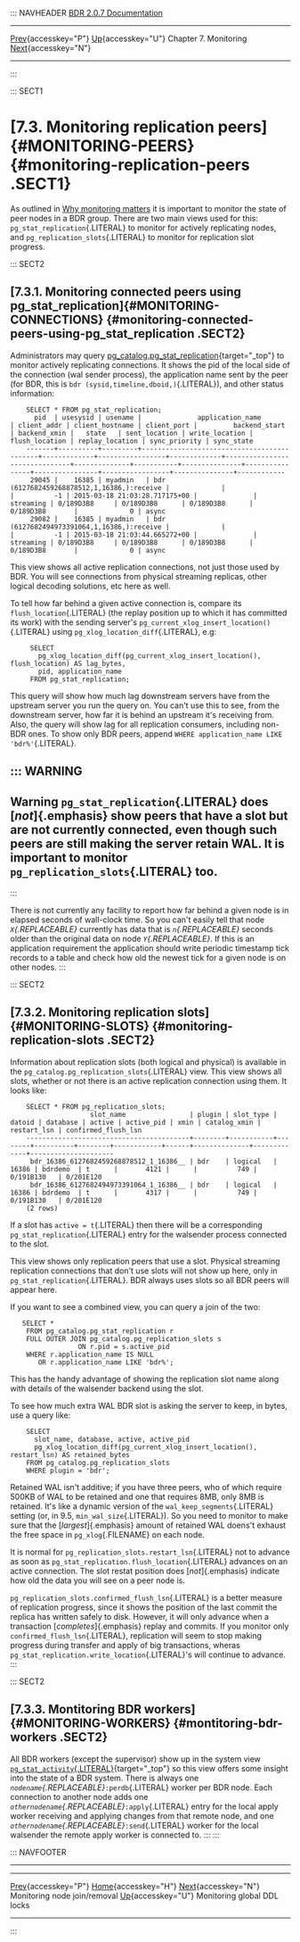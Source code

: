 ::: NAVHEADER
  [BDR 2.0.7 Documentation](index.md)
  ---------------------------------------------------------------------------------------- -------------------------------------- ----------------------- -------------------------------------------------------------------------------
  [Prev](monitoring-node-join-remove.md "Monitoring node join/removal"){accesskey="P"}   [Up](monitoring.md){accesskey="U"}    Chapter 7. Monitoring    [Next](monitoring-ddl-lock.md "Monitoring global DDL locks"){accesskey="N"}

------------------------------------------------------------------------
:::

::: SECT1
# [7.3. Monitoring replication peers]{#MONITORING-PEERS} {#monitoring-replication-peers .SECT1}

As outlined in [Why monitoring matters](monitoring-why.md) it is
important to monitor the state of peer nodes in a BDR group. There are
two main views used for this: `pg_stat_replication`{.LITERAL} to monitor
for actively replicating nodes, and `pg_replication_slots`{.LITERAL} to
monitor for replication slot progress.

::: SECT2
## [7.3.1. Monitoring connected peers using pg_stat_replication]{#MONITORING-CONNECTIONS} {#monitoring-connected-peers-using-pg_stat_replication .SECT2}

Administrators may query
[pg_catalog.pg_stat_replication](http://www.postgresql.org/docs/current/static/monitoring-stats.html#PG-STAT-REPLICATION-VIEW){target="_top"}
to monitor actively replicating connections. It shows the pid of the
local side of the connection (wal sender process), the application name
sent by the peer (for BDR, this is
`bdr (sysid,timeline,dboid,)`{.LITERAL}), and other status information:

``` PROGRAMLISTING
    SELECT * FROM pg_stat_replication;
      pid  | usesysid | usename |              application_name              | client_addr | client_hostname | client_port |         backend_start         | backend_xmin |   state   | sent_location | write_location | flush_location | replay_location | sync_priority | sync_state
    -------+----------+---------+--------------------------------------------+-------------+-----------------+-------------+-------------------------------+--------------+-----------+---------------+----------------+----------------+-----------------+---------------+------------
     29045 |    16385 | myadmin   | bdr (6127682459268878512,1,16386,):receive |             |                 |          -1 | 2015-03-18 21:03:28.717175+00 |              | streaming | 0/189D3B8     | 0/189D3B8      | 0/189D3B8      | 0/189D3B8       |             0 | async
     29082 |    16385 | myadmin   | bdr (6127682494973391064,1,16386,):receive |             |                 |          -1 | 2015-03-18 21:03:44.665272+00 |              | streaming | 0/189D3B8     | 0/189D3B8      | 0/189D3B8      | 0/189D3B8       |             0 | async

```

This view shows all active replication connections, not just those used
by BDR. You will see connections from physical streaming replicas, other
logical decoding solutions, etc here as well.

To tell how far behind a given active connection is, compare its
`flush_location`{.LITERAL} (the replay position up to which it has
committed its work) with the sending server\'s
`pg_current_xlog_insert_location()`{.LITERAL} using
`pg_xlog_location_diff`{.LITERAL}, e.g:

``` PROGRAMLISTING
     SELECT
       pg_xlog_location_diff(pg_current_xlog_insert_location(), flush_location) AS lag_bytes,
       pid, application_name
     FROM pg_stat_replication;

```

This query will show how much lag downstream servers have from the
upstream server you run the query on. You can\'t use this to see, from
the downstream server, how far it is behind an upstream it\'s receiving
from. Also, the query will show lag for all replication consumers,
including non-BDR ones. To show only BDR peers, append
`WHERE application_name LIKE 'bdr%'`{.LITERAL}.

::: WARNING
  ------------------------------------------------------------------------------------------------------------------------------------------------------------------------------------------------------------------------------------------------------
  **Warning**
  `pg_stat_replication`{.LITERAL} does [*not*]{.emphasis} show peers that have a slot but are not currently connected, even though such peers are still making the server retain WAL. It is important to monitor `pg_replication_slots`{.LITERAL} too.
  ------------------------------------------------------------------------------------------------------------------------------------------------------------------------------------------------------------------------------------------------------
:::

There is not currently any facility to report how far behind a given
node is in elapsed seconds of wall-clock time. So you can\'t easily tell
that node *`X`{.REPLACEABLE}* currently has data that is
*`n`{.REPLACEABLE}* seconds older than the original data on node
*`Y`{.REPLACEABLE}*. If this is an application requirement the
application should write periodic timestamp tick records to a table and
check how old the newest tick for a given node is on other nodes.
:::

::: SECT2
## [7.3.2. Monitoring replication slots]{#MONITORING-SLOTS} {#monitoring-replication-slots .SECT2}

Information about replication slots (both logical and physical) is
available in the `pg_catalog.pg_replication_slots`{.LITERAL} view. This
view shows all slots, whether or not there is an active replication
connection using them. It looks like:

``` PROGRAMLISTING
    SELECT * FROM pg_replication_slots;
                    slot_name                | plugin | slot_type | datoid | database | active | active_pid | xmin | catalog_xmin | restart_lsn | confirmed_flush_lsn
    -----------------------------------------+--------+-----------+--------+----------+--------+------------+------+--------------+-------------+---------------------
     bdr_16386_6127682459268878512_1_16386__ | bdr    | logical   |  16386 | bdrdemo  | t      |       4121 |      |          749 | 0/191B130   | 0/201E120
     bdr_16386_6127682494973391064_1_16386__ | bdr    | logical   |  16386 | bdrdemo  | t      |       4317 |      |          749 | 0/191B130   | 0/201E120
    (2 rows)

```

If a slot has `active = t`{.LITERAL} then there will be a corresponding
`pg_stat_replication`{.LITERAL} entry for the walsender process
connected to the slot.

This view shows only replication peers that use a slot. Physical
streaming replication connections that don\'t use slots will not show up
here, only in `pg_stat_replication`{.LITERAL}. BDR always uses slots so
all BDR peers will appear here.

If you want to see a combined view, you can query a join of the two:

``` PROGRAMLISTING
   SELECT *
    FROM pg_catalog.pg_stat_replication r
    FULL OUTER JOIN pg_catalog.pg_replication_slots s
                 ON r.pid = s.active_pid
    WHERE r.application_name IS NULL
       OR r.application_name LIKE 'bdr%';

```

This has the handy advantage of showing the replication slot name along
with details of the walsender backend using the slot.

To see how much extra WAL BDR slot is asking the server to keep, in
bytes, use a query like:

``` PROGRAMLISTING
    SELECT
      slot_name, database, active, active_pid
      pg_xlog_location_diff(pg_current_xlog_insert_location(), restart_lsn) AS retained_bytes
    FROM pg_catalog.pg_replication_slots
    WHERE plugin = 'bdr';

```

Retained WAL isn\'t additive; if you have three peers, who of which
require 500KB of WAL to be retained and one that requires 8MB, only 8MB
is retained. It\'s like a dynamic version of the
`wal_keep_segments`{.LITERAL} setting (or, in 9.5,
`min_wal_size`{.LITERAL}). So you need to monitor to make sure that the
[*largest*]{.emphasis} amount of retained WAL doens\'t exhaust the free
space in `pg_xlog`{.FILENAME} on each node.

It is normal for `pg_replication_slots.restart_lsn`{.LITERAL} not to
advance as soon as `pg_stat_replication.flush_location`{.LITERAL}
advances on an active connection. The slot restat position does
[*not*]{.emphasis} indicate how old the data you will see on a peer node
is.

`pg_replication_slots.confirmed_flush_lsn`{.LITERAL} is a better measure
of replication progress, since it shows the position of the last commit
the replica has written safely to disk. However, it will only advance
when a transaction [*completes*]{.emphasis} replay and commits. If you
monitor only `confirmed_flush_lsn`{.LITERAL}, replication will seem to
stop making progress during transfer and apply of big transactions,
wheras `pg_stat_replication.write_location`{.LITERAL}\'s will continue
to advance.
:::

::: SECT2
## [7.3.3. Montitoring BDR workers]{#MONITORING-WORKERS} {#montitoring-bdr-workers .SECT2}

All BDR workers (except the supervisor) show up in the system view
[`pg_stat_activity`{.LITERAL}](https://www.postgresql.org/docs/current/static/monitoring-stats.html#PG-STAT-ACTIVITY-VIEW){target="_top"}
so this view offers some insight into the state of a BDR system. There
is always one *`nodename`{.REPLACEABLE}*`:perdb`{.LITERAL} worker per
BDR node. Each connection to another node adds one
*`othernodename`{.REPLACEABLE}*`:apply`{.LITERAL} entry for the local
apply worker receiving and applying changes from that remote node, and
one *`othernodename`{.REPLACEABLE}*`:send`{.LITERAL} worker for the
local walsender the remote apply worker is connected to.
:::
:::

::: NAVFOOTER

------------------------------------------------------------------------

  --------------------------------------------------------- -------------------------------------- -------------------------------------------------
  [Prev](monitoring-node-join-remove.md){accesskey="P"}     [Home](index.md){accesskey="H"}      [Next](monitoring-ddl-lock.md){accesskey="N"}
  Monitoring node join/removal                               [Up](monitoring.md){accesskey="U"}                        Monitoring global DDL locks
  --------------------------------------------------------- -------------------------------------- -------------------------------------------------
:::
